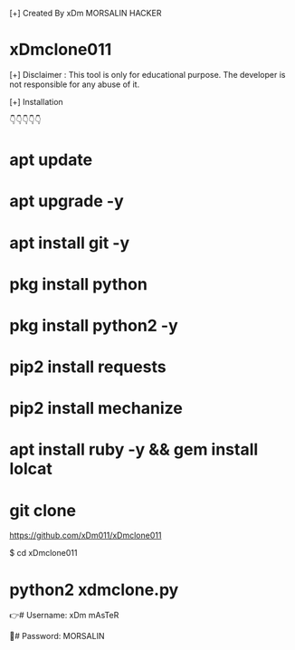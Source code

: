 [+] Created By xDm MORSALIN HACKER
   
 # xDmclone011


[+] Disclaimer :
This tool is only for educational purpose. The developer is not responsible for any abuse of it.

[+] Installation

👇👇👇👇👇

# apt update
 
# apt upgrade -y

# apt install git -y

# pkg install python

# pkg install python2 -y

# pip2 install requests

# pip2 install mechanize

# apt install ruby -y && gem install lolcat

# git clone 
https://github.com/xDm011/xDmclone011

$ cd xDmclone011

# python2 xdmclone.py


👉# Username: xDm mAsTeR

🔐# Password: MORSALIN
